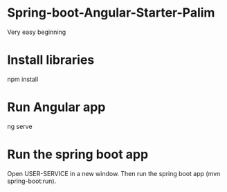 # Spring-boot-Angular-Starter-Palim
Very easy beginning 
# Install libraries 
npm install
# Run Angular app
ng serve 
# Run the spring boot app
Open USER-SERVICE in a new window.
Then run the spring boot app (mvn spring-boot:run).
